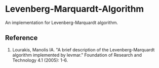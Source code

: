 # Levenberg-Marquardt-Algorithm
An implementation for Levenberg-Marquardt algorithm.
## Reference
1. Lourakis, Manolis IA. "A brief description of the Levenberg-Marquardt algorithm implemented by levmar." Foundation of Research and Technology 4.1 (2005): 1-6.
